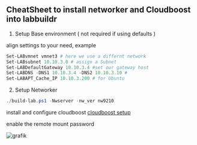 ## CheatSheet to install networker and Cloudboost into labbuildr

1. Setup Base environment ( not required if using defaults )

align settings to your need, example
```Powershell
Set-LABvmnet vmnet3 # here we use a differnt network 
Set-LABsubnet 10.10.3.0 # assign a Subnet  
Set-LABDefaultGateway 10.10.3.4 #set our gateway host  
Set-LABDNS -DNS1 10.10.3.4 -DNS2 10.10.3.10 # 
Set-LABAPT_Cache_IP 10.10.3.200 # for Ubuntu 
```


2. Setup Networker  
```Powershell
./build-lab.ps1 -Nwserver -nw_ver nw9210 
```

install and configure cloudboost 
[cloudboost setup](http://labbuildr.readthedocs.io/en/master/Solutionpacks/install-cloudboost.ps1/)

enable the remote mount password

![grafik](https://user-images.githubusercontent.com/8255007/33317182-bf5f9944-d436-11e7-8deb-3ee55c97fec3.png)

